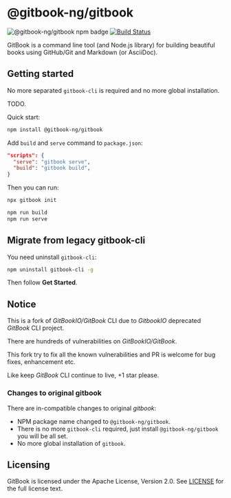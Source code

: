 # @gitbook-ng/gitbook

![@gitbook-ng/gitbook npm badge](https://img.shields.io/npm/v/@gitbook-ng/gitbook)
[![Build Status](https://travis-ci.org/gitbook-ng/gitbook.svg?branch=master)](https://travis-ci.org/gitbook-ng/gitbook)

GitBook is a command line tool (and Node.js library) for building beautiful books using GitHub/Git and Markdown (or AsciiDoc).

## Getting started

No more separated `gitbook-cli` is required and no more global installation.

TODO.

Quick start:

```bash
npm install @gitbook-ng/gitbook
```

Add `build` and `serve` command to `package.json`:

```json
"scripts": {
  "serve": "gitbook serve",
  "build": "gitbook build",
}
```

Then you can run:

```bash
npx gitbook init

npm run build
npm run serve
```

## Migrate from legacy gitbook-cli

You need uninstall `gitbook-cli`:

```bash
npm uninstall gitbook-cli -g
```

Then follow **Get Started**.

## Notice

This is a fork of *GitBookIO/GitBook* CLI due to *GitbookIO* deprecated *GitBook* CLI project.

There are hundreds of vulnerabilities on *GitBookIO/GitBook*.

This fork try to fix all the known vulnerabilities and PR is welcome for bug fixes, enhancement etc.

Like keep *GitBook* CLI continue to live, +1 star please.

### Changes to original gitbook

There are in-compatible changes to original *gitbook*:

- NPM package name changed to `@gitbook-ng/gitbook`.
- There is no more `gitbook-cli` required, just install `@gitbook-ng/gitbook` you will be all set.
- No more global installation of `gitbook`.

## Licensing

GitBook is licensed under the Apache License, Version 2.0. See [LICENSE](LICENSE) for the full license text.
